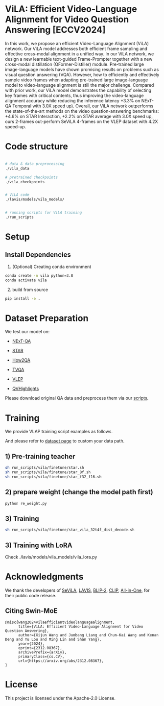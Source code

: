 # ViLA: Efficient Video-Language Alignment for Video Question Answering [ECCV2024]
In this work, we propose an efficient Video-Language Alignment (ViLA) network. Our ViLA model addresses both efficient frame sampling and effective cross-modal alignment in a unified way. In our ViLA network, we design a new learnable text-guided Frame-Prompter together with a new cross-modal distillation (QFormer-Distiller) module. Pre-trained large image-language models have shown promising results on problems such as visual question answering (VQA). However, how to efficiently and effectively sample video frames when adapting pre-trained large image-language model to video-language alignment is still the major challenge. Compared with prior work, our ViLA model demonstrates the capability of selecting key frames with critical contents, thus improving the video-language alignment accuracy while reducing the inference latency +3.3% on NExT-QA Temporal with 3.0X speed up).  Overall, our ViLA network outperforms the state-of-the-art methods on the video question-answering benchmarks: +4.6% on STAR Interaction, +2.2% on STAR average with 3.0X speed up, ours 2-frames out-perform SeViLA 4-frames on the VLEP dataset with 4.2X speed-up. 



# Code structure
```bash

# data & data preprocessing
./vila_data

# pretrained checkpoints
./vila_checkpoints


# ViLA code
./lavis/models/vila_models/


# running scripts for ViLA training
./run_scripts

```

# Setup

## Install Dependencies

1. (Optional) Creating conda environment

```bash
conda create -n vila python=3.8
conda activate vila
```

2. build from source

```bash
pip install -e .
```



# Dataset Preparation

We test our model on:
+ [NExT-QA](https://doc-doc.github.io/docs/nextqa.html)

+ [STAR](https://star.csail.mit.edu/)

+ [How2QA](https://value-benchmark.github.io/index.html)

+ [TVQA](https://tvqa.cs.unc.edu/)

+ [VLEP](https://value-benchmark.github.io/index.html)

+ [QVHighlights](https://github.com/jayleicn/moment_detr)

Please download original QA data and preprocess them via our [scripts](vila_data/).


# Training
We provide VLAP training script examples as follows.

And please refer to [dataset page](vila_data/) to custom your data path.

## 1) Pre-training teacher
```bash
sh run_scripts/vila/finetune/star.sh
sh run_scripts/vila/finetune/star_8f.sh
sh run_scripts/vila/finetune/star_f32_f16.sh
```

## 2) prepare weight (change the model path first)

```bash
python re_weight.py
```

## 3) Training

```bash
sh run_scripts/vila/finetune/star_vila_32t4f_dist_decode.sh
```

## 3) Training with LoRA
Check ./lavis/models/vila_models/vila_lora.py

# Acknowledgments
We thank the developers of [SeViLA](https://github.com/Yui010206/SeViLA),  [LAVIS](https://github.com/salesforce/LAVIS), [BLIP-2](https://github.com/salesforce/LAVIS/tree/main/projects/blip2), [CLIP](https://github.com/openai/CLIP), [All-in-One](https://github.com/showlab/all-in-one), for their public code release.



## Citing Swin-MoE
```
@misc{wang2024vilaefficientvideolanguagealignment,
      title={ViLA: Efficient Video-Language Alignment for Video Question Answering},
      author={Xijun Wang and Junbang Liang and Chun-Kai Wang and Kenan Deng and Yu Lou and Ming Lin and Shan Yang},
      year={2024},
      eprint={2312.08367},
      archivePrefix={arXiv},
      primaryClass={cs.CV},
      url={https://arxiv.org/abs/2312.08367},
}
```

# License

This project is licensed under the Apache-2.0 License.

